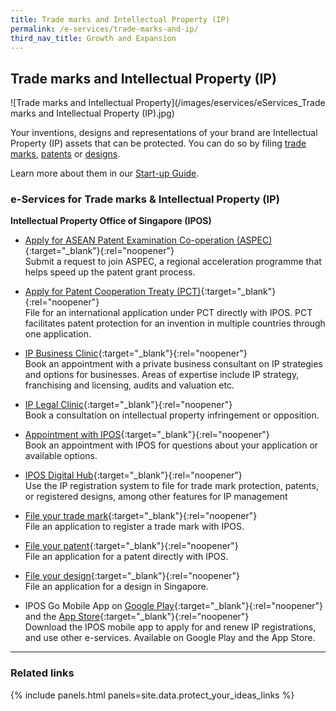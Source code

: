 ```yaml
---
title: Trade marks and Intellectual Property (IP)
permalink: /e-services/trade-marks-and-ip/
third_nav_title: Growth and Expansion
---
```


## Trade marks and Intellectual Property (IP)

![Trade marks and Intellectual Property](/images/eservices/eServices_Trade marks and Intellectual Property (IP).jpg)

Your inventions, designs and representations of your brand are Intellectual Property (IP) assets that can be protected. You can do so by filing [trade marks](/intellectual-property/ip-grow/ip-search-and-registration/trade-mark-agent/), [patents](/intellectual-property/ip-grow/ip-search-and-registration/patent-agent/) or [designs](/intellectual-property/ip-grow/ip-search-and-registration/registered-design-agent/).

Learn more about them in our [Start-up Guide](/start-a-business/protect-your-ideas/).

### e-Services for Trade marks & Intellectual Property (IP)

**Intellectual Property Office of Singapore (IPOS)**

- [Apply for ASEAN Patent Examination Co-operation (ASPEC)](https://www.aseanip.org/services/asean-patent-examination-co-operation-(aspec)/what-is-aspec){:target="_blank"}{:rel="noopener"}
  <br>Submit a request to join ASPEC, a regional acceleration programme that helps speed up the patent grant process.

- [Apply for Patent Cooperation Treaty (PCT)](https://pct.wipo.int/authpage/signin.xhtml?goto=https%3A%2F%2Fpct.wipo.int%3A443%2FePCT%2F){:target="_blank"}{:rel="noopener"}
  <br>File for an international application under PCT directly with IPOS. PCT facilitates patent protection for an invention in multiple countries through one application.

- [IP Business Clinic](https://www.ipos.gov.sg/eservices/ip-clinics){:target="_blank"}{:rel="noopener"}
  <br>Book an appointment with a private business consultant on IP strategies and options for businesses. Areas of expertise include IP strategy, franchising and licensing, audits and valuation etc.

- [IP Legal Clinic](https://www.ipos.gov.sg/eservices/ip-clinics){:target="_blank"}{:rel="noopener"}
  <br>Book a consultation on intellectual property infringement or opposition.

- [Appointment with IPOS](https://www.booking.gov.sg/public/services/qd6R85eQ/availability?anonymous=true){:target="_blank"}{:rel="noopener"}
  <br>Book an appointment with IPOS for questions about your application or available options.

- [IPOS Digital Hub](https://digitalhub.ipos.gov.sg/FAMN/process/IP4SG/MN_Index){:target="_blank"}{:rel="noopener"}
  <br>Use the IP registration system to file for trade mark protection, patents, or registered designs, among other features for IP management

- [File your trade mark](https://digitalhub.ipos.gov.sg/FAMN/eservice/IP4SG/MN_Home){:target="_blank"}{:rel="noopener"}
  <br>File an application to register a trade mark with IPOS.

- [File your patent](https://digitalhub.ipos.gov.sg/FAMN/eservice/IP4SG/MN_Home){:target="_blank"}{:rel="noopener"}
  <br>File an application for a patent directly with IPOS.

- [File your design](https://digitalhub.ipos.gov.sg/FAMN/eservice/IP4SG/MN_Home){:target="_blank"}{:rel="noopener"}
  <br>File an application for a design in Singapore.

- IPOS Go Mobile App on [Google Play](https://play.google.com/store/apps/details?id=sg.ipos.mobile){:target="_blank"}{:rel="noopener"} and the [App Store](https://apps.apple.com/us/app/ipos-go/id1475896971){:target="_blank"}{:rel="noopener"}
  <br>Download the IPOS mobile app to apply for and renew IP registrations, and use other e-services. Available on Google Play and the App Store.

---

### Related links

{% include panels.html panels=site.data.protect_your_ideas_links %}
